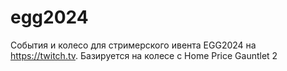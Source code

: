 # egg2024
Cобытия и колесо для стримерского ивента EGG2024 на https://twitch.tv.
Базируется на колесе с Home Price Gauntlet 2
